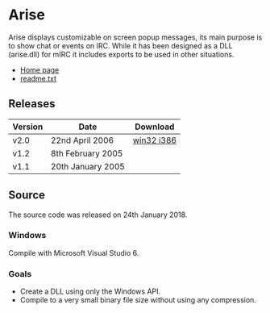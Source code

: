 # Arise

Arise displays customizable on screen popup messages, its main purpose is to
show chat or events on IRC. While it has been designed as a DLL (arise.dll) for
mIRC it includes exports to be used in other situations.

* [Home page](https://www.nisda.net/arise.html)
* [readme.txt](Release/readme.txt)

## Releases

Version|Date|Download
---|---|---
v2.0|22nd April 2006|[win32 i386](https://www.nisda.net/files/arise-v2.0.zip)
v1.2|8th February 2005|
v1.1|20th January 2005|

## Source

The source code was released on 24th January 2018.

### Windows

Compile with Microsoft Visual Studio 6.

### Goals

* Create a DLL using only the Windows API.
* Compile to a very small binary file size without using any compression.
